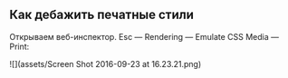 ## Как дебажить печатные стили

Открываем веб-инспектор. Esc — Rendering — Emulate CSS Media — Print:

![](assets/Screen Shot 2016-09-23 at 16.23.21.png)

